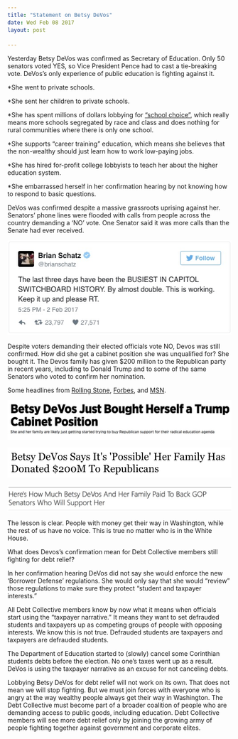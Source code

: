 ```yaml
---
title: "Statement on Betsy DeVos"
date: Wed Feb 08 2017
layout: post

---
```


Yesterday Betsy DeVos was confirmed as Secretary of Education. Only 50 senators voted YES, so Vice President Pence had to cast a tie-breaking vote. DeVos’s only experience of public education is fighting against it. 

*She went to private schools.

*She sent her children to private schools.

*She has spent millions of dollars lobbying for [“school choice”](http://news.vice.com/story/school-choice-detroit-betsy-devos), which really means more schools segregated by race and class and does nothing for rural communities where there is only one school. 

*She supports “career training” education, which means she believes that the non-wealthy should just learn how to work low-paying jobs.

*She has hired for-profit college lobbyists to teach her about the higher education system.

*She embarrassed herself in her confirmation hearing by not knowing how to respond to basic questions. 

DeVos was confirmed despite a massive grassroots uprising against her. Senators’ phone lines were flooded with calls from people across the country demanding a ‘NO’ vote. One Senator said it was more calls than the Senate had ever received. 

![alt](/assets/images/2017/02/brians1.jpg)


Despite voters demanding their elected officials vote NO, Devos was still confirmed. How did she get a cabinet position she was unqualified for? She bought it. The Devos family has given $200 million to the Republican party in recent years, including to Donald Trump and to some of the same Senators who voted to confirm her nomination. 

Some headlines from [Rolling Stone](http://http://www.rollingstone.com/politics/features/betsy-devos-just-bought-herself-a-trump-cabinet-position-w465578), [Forbes](http://http://www.forbes.com/sites/danalexander/2017/01/17/devos-says-its-possible-her-family-has-donated-200m-to-republicans/#148d1f8f4268), and [MSN](http://https://www.msn.com/en-us/news/politics/heres-how-much-betsy-devos-and-her-family-paid-to-back-gop-senators-who-will-support-her/ar-AAmz6e5). 

![alt](/assets/images/2017/02/rs1.jpg)

![alt](/assets/images/2017/02/devos2_1.jpg)

![alt](/assets/images/2017/02/devos3_1.jpg)



The lesson is clear. People with money get their way in Washington, while the rest of us have no voice. This is true no matter who is in the White House. 

What does Devos’s confirmation mean for Debt Collective members still fighting for debt relief? 

In her confirmation hearing DeVos did not say she would enforce the new ‘Borrower Defense’ regulations. She would only say that she would “review” those regulations to make sure they protect “student and taxpayer interests.” 

All Debt Collective members know by now what it means when officials start using the “taxpayer narrative.” It means they want to set defrauded students and taxpayers up as competing groups of people with opposing interests. We know this is not true. Defrauded students are taxpayers and taxpayers are defrauded students. 

The Department of Education started to (slowly) cancel some Corinthian students debts before the election. No one’s taxes went up as a result. DeVos is using the taxpayer narrative as an excuse for not canceling debts. 

Lobbying Betsy DeVos for debt relief will not work on its own. That does not mean we will stop fighting. But we must join forces with everyone who is angry at the way wealthy people always get their way in Washington. The Debt Collective must become part of a broader coalition of people who are demanding access to public goods, including education. Debt Collective members will see more debt relief only by joining the growing army of people fighting together against government and corporate elites. 

